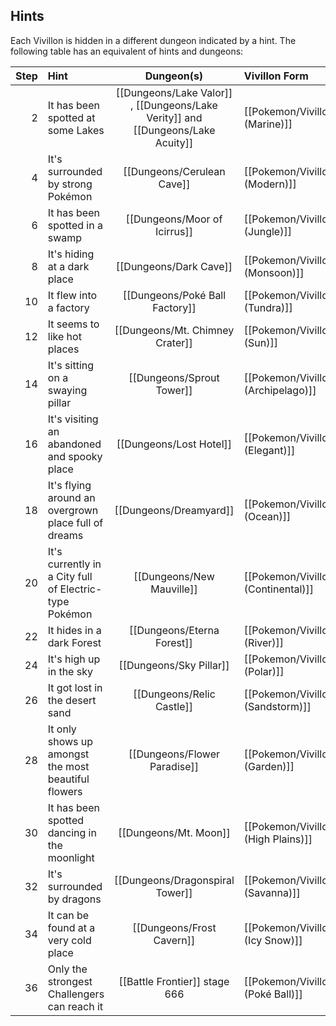 ## Hints

Each Vivillon is hidden in a different dungeon indicated by a hint. The following table has an equivalent of hints and dungeons:

Step | Hint | Dungeon(s) | Vivillon Form
---: | :--- | :---: | :---
2 | It has been spotted at some Lakes | [[Dungeons/Lake Valor]] , [[Dungeons/Lake Verity]]  and [[Dungeons/Lake Acuity]] |[[Pokemon/Vivillon (Marine)]]
4 | It's surrounded by strong Pokémon | [[Dungeons/Cerulean Cave]] | [[Pokemon/Vivillon (Modern)]]
6 | It has been spotted in a swamp | [[Dungeons/Moor of Icirrus]] | [[Pokemon/Vivillon (Jungle)]]
8 | It's hiding at a dark place | [[Dungeons/Dark Cave]] | [[Pokemon/Vivillon (Monsoon)]]
10 | It flew into a factory | [[Dungeons/Poké Ball Factory]] | [[Pokemon/Vivillon (Tundra)]]
12 | It seems to like hot places | [[Dungeons/Mt. Chimney Crater]] | [[Pokemon/Vivillon (Sun)]]
14 | It's sitting on a swaying pillar | [[Dungeons/Sprout Tower]] | [[Pokemon/Vivillon (Archipelago)]]
16 | It's visiting an abandoned and spooky place | [[Dungeons/Lost Hotel]] | [[Pokemon/Vivillon (Elegant)]]
18 | It's flying around an overgrown place full of dreams | [[Dungeons/Dreamyard]] | [[Pokemon/Vivillon (Ocean)]]
20 |It's currently in a City full of Electric-type Pokémon | [[Dungeons/New Mauville]] | [[Pokemon/Vivillon (Continental)]]
22 | It hides in a dark Forest | [[Dungeons/Eterna Forest]] | [[Pokemon/Vivillon (River)]]
24 | It's high up in the sky | [[Dungeons/Sky Pillar]] | [[Pokemon/Vivillon (Polar)]]
26 | It got lost in the desert sand | [[Dungeons/Relic Castle]] | [[Pokemon/Vivillon (Sandstorm)]]
28 | It only shows up amongst the most beautiful flowers | [[Dungeons/Flower Paradise]] | [[Pokemon/Vivillon (Garden)]]
30 | It has been spotted dancing in the moonlight | [[Dungeons/Mt. Moon]] | [[Pokemon/Vivillon (High Plains)]]
32 | It's surrounded by dragons | [[Dungeons/Dragonspiral Tower]] | [[Pokemon/Vivillon (Savanna)]]
34 | It can be found at a very cold place | [[Dungeons/Frost Cavern]] | [[Pokemon/Vivillon (Icy Snow)]]
36 | Only the strongest Challengers can reach it | [[Battle Frontier]] stage 666 | [[Pokemon/Vivillon (Poké Ball)]]